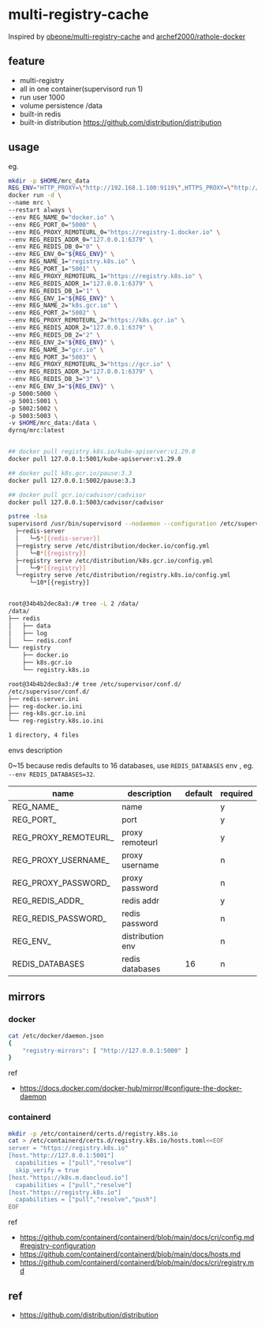 # multi-registry-cache


Inspired by [obeone/multi-registry-cache](https://github.com/obeone/multi-registry-cache) and [archef2000/rathole-docker](https://github.com/archef2000/rathole-docker/blob/main/entrypoint.sh)

## feature

- multi-registry
- all in one container(supervisord run 1)
- run user 1000
- volume persistence /data
- built-in redis
- built-in distribution <https://github.com/distribution/distribution>

## usage

eg.

```bash
mkdir -p $HOME/mrc_data
REG_ENV="HTTP_PROXY=\"http://192.168.1.100:9119\",HTTPS_PROXY=\"http://192.168.1.100:9119\",NO_PROXY=\"127.0.0.1,localhost\""
docker run -d \
--name mrc \
--restart always \
--env REG_NAME_0="docker.io" \
--env REG_PORT_0="5000" \
--env REG_PROXY_REMOTEURL_0="https://registry-1.docker.io" \
--env REG_REDIS_ADDR_0="127.0.0.1:6379" \
--env REG_REDIS_DB_0="0" \
--env REG_ENV_0="${REG_ENV}" \
--env REG_NAME_1="registry.k8s.io" \
--env REG_PORT_1="5001" \
--env REG_PROXY_REMOTEURL_1="https://registry.k8s.io" \
--env REG_REDIS_ADDR_1="127.0.0.1:6379" \
--env REG_REDIS_DB_1="1" \
--env REG_ENV_1="${REG_ENV}" \
--env REG_NAME_2="k8s.gcr.io" \
--env REG_PORT_2="5002" \
--env REG_PROXY_REMOTEURL_2="https://k8s.gcr.io" \
--env REG_REDIS_ADDR_2="127.0.0.1:6379" \
--env REG_REDIS_DB_2="2" \
--env REG_ENV_2="${REG_ENV}" \
--env REG_NAME_3="gcr.io" \
--env REG_PORT_3="5003" \
--env REG_PROXY_REMOTEURL_3="https://gcr.io" \
--env REG_REDIS_ADDR_3="127.0.0.1:6379" \
--env REG_REDIS_DB_3="3" \
--env REG_ENV_3="${REG_ENV}" \
-p 5000:5000 \
-p 5001:5001 \
-p 5002:5002 \
-p 5003:5003 \
-v $HOME/mrc_data:/data \
dyrnq/mrc:latest


## docker pull registry.k8s.io/kube-apiserver:v1.29.0
docker pull 127.0.0.1:5001/kube-apiserver:v1.29.0

## docker pull k8s.gcr.io/pause:3.3
docker pull 127.0.0.1:5002/pause:3.3

## docker pull gcr.io/cadvisor/cadvisor
docker pull 127.0.0.1:5003/cadvisor/cadvisor

```

```bash
pstree -lsa
supervisord /usr/bin/supervisord --nodaemon --configuration /etc/supervisord.conf
  ├─redis-server
  │   └─5*[{redis-server}]
  ├─registry serve /etc/distribution/docker.io/config.yml
  │   └─8*[{registry}]
  ├─registry serve /etc/distribution/k8s.gcr.io/config.yml
  │   └─9*[{registry}]
  └─registry serve /etc/distribution/registry.k8s.io/config.yml
      └─10*[{registry}]


root@34b4b2dec8a3:/# tree -L 2 /data/
/data/
├── redis
│   ├── data
│   ├── log
│   └── redis.conf
└── registry
    ├── docker.io
    ├── k8s.gcr.io
    └── registry.k8s.io

root@34b4b2dec8a3:/# tree /etc/supervisor/conf.d/
/etc/supervisor/conf.d/
├── redis-server.ini
├── reg-docker.io.ini
├── reg-k8s.gcr.io.ini
└── reg-registry.k8s.io.ini

1 directory, 4 files
```

envs description

0~15 because redis defaults to 16 databases, use `REDIS_DATABASES` env , eg. `--env REDIS_DATABASES=32`.

| name                 | description      | default | required |
|----------------------|------------------|---------|----------|
| REG_NAME_            | name             |         | y        |
| REG_PORT_            | port             |         | y        |
| REG_PROXY_REMOTEURL_ | proxy remoteurl  |         | y        |
| REG_PROXY_USERNAME_  | proxy username   |         | n        |
| REG_PROXY_PASSWORD_  | proxy password   |         | n        |
| REG_REDIS_ADDR_      | redis addr       |         | y        |
| REG_REDIS_PASSWORD_  | redis password   |         | n        |
| REG_ENV_             | distribution env |         | n        |
| REDIS_DATABASES      | redis databases  |   16    | n        |

## mirrors

### docker

```bash
cat /etc/docker/daemon.json 
{    
    "registry-mirrors": [ "http://127.0.0.1:5000" ]
}

```

ref

- <https://docs.docker.com/docker-hub/mirror/#configure-the-docker-daemon>

### containerd

```bash
mkdir -p /etc/containerd/certs.d/registry.k8s.io
cat > /etc/containerd/certs.d/registry.k8s.io/hosts.toml<<EOF
server = "https://registry.k8s.io"
[host."http://127.0.0.1:5001"]
  capabilities = ["pull","resolve"]
  skip_verify = true
[host."https://k8s.m.daocloud.io"]
  capabilities = ["pull","resolve"]
[host."https://registry.k8s.io"]
  capabilities = ["pull","resolve","push"]
EOF
```

ref

- <https://github.com/containerd/containerd/blob/main/docs/cri/config.md#registry-configuration>
- <https://github.com/containerd/containerd/blob/main/docs/hosts.md>
- <https://github.com/containerd/containerd/blob/main/docs/cri/registry.md>

## ref

- <https://github.com/distribution/distribution>
